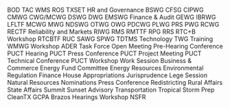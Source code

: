 BOD
TAC
WMS
ROS
TXSET
HR and Governance
BSWG
CFSG
CIPWG
CMWG
CWG/MCWG
DSWG
DWG
EMSWG
Finance & Audit
GEWG
IBRWG
LFLTF
MCWG
MWG
NDSWG
OTWG
OWG
PDCWG
PLWG
PRS
PWG
RCWG
RECTF
Reliability and Markets
RIWG
RMS
RMTTF
RPG
RRS
RTC+B Workshop
RTCBTF
RUC
SAWG
SPWG
TDTMS
Technology
TWG
Training
WMWG
Workshop
ADER Task Force
Open Meeting
Pre-Hearing Conference
PUCT Hearing
PUCT Press Conference
PUCT Project Meeting
PUCT Technical Conference
PUCT Workshop
Work Session
Business & Commerce
Energy Fund Committee
Energy Resources
Environmental Regulation
Finance
House Appropriations
Jurisprudence
Lege Session
Natural Resources
Nominations
Press Conference
Redistricting
Rural Affairs
State Affairs
Summit
Sunset Advisory
Transportation
Tropical Storm Prep
CleanTX
GCPA
Brazos
Hearings
Workshop
NSFR